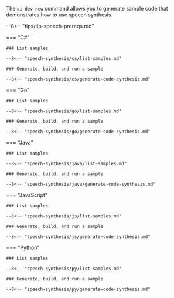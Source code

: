 The `ai dev new` command allows you to generate sample code that demonstrates how to use speech synthesis.

--8<-- "tips/tip-speech-prereqs.md"

=== "C#"

    ### List samples

    --8<-- "speech-synthesis/cs/list-samples.md"

    ### Generate, build, and run a sample

    --8<-- "speech-synthesis/cs/generate-code-synthesis.md"

=== "Go"

    ### List samples

    --8<-- "speech-synthesis/go/list-samples.md"

    ### Generate, build, and run a sample

    --8<-- "speech-synthesis/go/generate-code-synthesis.md"

=== "Java"

    ### List samples

    --8<-- "speech-synthesis/java/list-samples.md"

    ### Generate, build, and run a sample

    --8<-- "speech-synthesis/java/generate-code-synthesis.md"

=== "JavaScript"

    ### List samples

    --8<-- "speech-synthesis/js/list-samples.md"

    ### Generate, build, and run a sample

    --8<-- "speech-synthesis/js/generate-code-synthesis.md"

=== "Python"

    ### List samples

    --8<-- "speech-synthesis/py/list-samples.md"

    ### Generate, build, and run a sample

    --8<-- "speech-synthesis/py/generate-code-synthesis.md"
